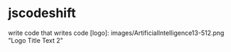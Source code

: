 # jscodeshift
write code that writes code
[logo]: images/ArtificialIntelligence13-512.png "Logo Title Text 2"

